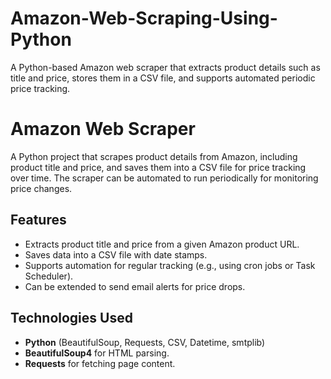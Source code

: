# Amazon-Web-Scraping-Using-Python
A Python-based Amazon web scraper that extracts product details such as title and price, stores them in a CSV file, and supports automated periodic price tracking.

# Amazon Web Scraper

A Python project that scrapes product details from Amazon, including product title and price, and saves them into a CSV file for price tracking over time. The scraper can be automated to run periodically for monitoring price changes.

## Features
- Extracts product title and price from a given Amazon product URL.
- Saves data into a CSV file with date stamps.
- Supports automation for regular tracking (e.g., using cron jobs or Task Scheduler).
- Can be extended to send email alerts for price drops.

## Technologies Used
- **Python** (BeautifulSoup, Requests, CSV, Datetime, smtplib)
- **BeautifulSoup4** for HTML parsing.
- **Requests** for fetching page content.
